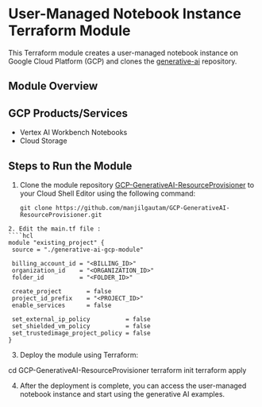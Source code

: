 # User-Managed Notebook Instance Terraform Module

This Terraform module creates a user-managed notebook instance on Google Cloud Platform (GCP) and clones the [generative-ai](https://github.com/GoogleCloudPlatform/generative-ai) repository.

## Module Overview

## GCP Products/Services

* Vertex AI Workbench Notebooks
* Cloud Storage


## Steps to Run the Module

1. Clone the module repository [GCP-GenerativeAI-ResourceProvisioner](https://github.com/manjilgautam/GCP-GenerativeAI-ResourceProvisioner.git) to your Cloud Shell Editor using the following command:

   ```shell
   git clone https://github.com/manjilgautam/GCP-GenerativeAI-ResourceProvisioner.git
 ```
2. Edit the main.tf file :
````hcl
module "existing_project" {
  source = "./generative-ai-gcp-module"

  billing_account_id = "<BILLING_ID>"
  organization_id    = "<ORGANIZATION_ID>"
  folder_id          = "<FOLDER_ID>"

  create_project       = false
  project_id_prefix    = "<PROJECT_ID>"
  enable_services      = false
  
  set_external_ip_policy          = false
  set_shielded_vm_policy          = false
  set_trustedimage_project_policy = false
}
````

3. Deploy the module using Terraform:

cd GCP-GenerativeAI-ResourceProvisioner
terraform init
terraform apply

4. After the deployment is complete, you can access the user-managed notebook instance and start using the generative AI examples.